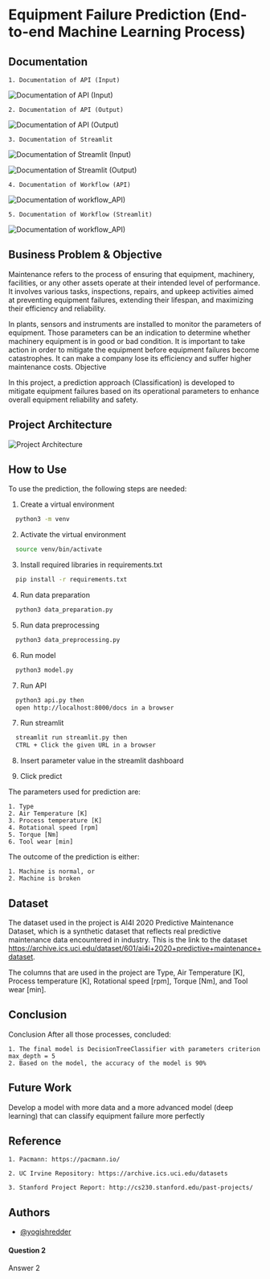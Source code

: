 
# Equipment Failure Prediction (End-to-end Machine Learning Process)
## Documentation

    1. Documentation of API (Input)
![Documentation of API (Input)](https://github.com/yogishredder/Equipment-Failure-Prediction/blob/main/config/assets/Documentation_Input%20API.png)

    2. Documentation of API (Output)
![Documentation of API (Output)](https://github.com/yogishredder/Equipment-Failure-Prediction/blob/main/config/assets/Documentation_Output_API.png)

    3. Documentation of Streamlit
![Documentation of Streamlit (Input)](https://github.com/yogishredder/Equipment-Failure-Prediction/blob/main/config/assets/Streamlit.png)

![Documentation of Streamlit (Output)](https://github.com/yogishredder/Equipment-Failure-Prediction/blob/main/config/assets/Streamlit_Output.png)

    4. Documentation of Workflow (API) 

![Documentation of workflow_API)](https://github.com/yogishredder/Equipment-Failure-Prediction/blob/main/config/assets/Documentation_Workflow.png)

    5. Documentation of Workflow (Streamlit) 

![Documentation of workflow_API)](https://github.com/yogishredder/Equipment-Failure-Prediction/blob/main/config/assets/Documentation_Workflow_Streamlit.png)

## Business Problem & Objective

Maintenance refers to the process of ensuring that equipment, machinery, facilities, or any other assets operate at their intended level of performance. It involves various tasks, inspections, repairs, and upkeep activities aimed at preventing equipment failures, extending their lifespan, and maximizing their efficiency and reliability.

In plants, sensors and instruments are installed to monitor the parameters of equipment. Those parameters can be an indication to determine whether machinery equipment is in good or bad condition. It is important to take action in order to mitigate the equipment before equipment failures become catastrophes. It can make a company lose its efficiency and suffer higher maintenance costs.
Objective

In this project, a prediction approach (Classification) is developed to mitigate equipment failures based on its operational parameters to enhance overall equipment reliability and safety.

## Project Architecture

![Project Architecture](https://github.com/yogishredder/Equipment-Failure-Prediction/blob/main/config/assets/Flowchart%20project.png)
## How to Use

To use the prediction, the following steps are needed:
1. Create a virtual environment 

```bash
  python3 -m venv
```

2. Activate the virtual environment

```bash
  source venv/bin/activate
```

3. Install required libraries in requirements.txt

```bash
  pip install -r requirements.txt
```
4. Run data preparation

```bash
  python3 data_preparation.py
```

5. Run data preprocessing

```bash
  python3 data_preprocessing.py
```

6. Run model

```bash
  python3 model.py
```

7. Run API

```bash
  python3 api.py then
  open http://localhost:8000/docs in a browser
```

7. Run streamlit

```bash
  streamlit run streamlit.py then
  CTRL + Click the given URL in a browser
```

8. Insert parameter value in the streamlit dashboard

9. Click predict

The parameters used for prediction are:

    1. Type
    2. Air Temperature [K]
    3. Process temperature [K]
    4. Rotational speed [rpm]
    5. Torque [Nm]
    6. Tool wear [min]

The outcome of the prediction is either:
    
    1. Machine is normal, or
    2. Machine is broken
## Dataset
The dataset used in the project is AI4I 2020 Predictive Maintenance Dataset, which is a synthetic dataset that reflects real predictive maintenance data encountered in industry. This is the link to the dataset https://archive.ics.uci.edu/dataset/601/ai4i+2020+predictive+maintenance+dataset.

The columns that are used in the project are Type, Air Temperature [K], Process temperature [K], Rotational speed [rpm], Torque [Nm], and Tool wear [min].
## Conclusion

Conclusion
After all those processes, concluded:

    1. The final model is DecisionTreeClassifier with parameters criterion max_depth = 5
    2. Based on the model, the accuracy of the model is 90%
## Future Work

Develop a model with more data and a more advanced model (deep learning) that can classify equipment failure more perfectly
## Reference

    1. Pacmann: https://pacmann.io/

    2. UC Irvine Repository: https://archive.ics.uci.edu/datasets

    3. Stanford Project Report: http://cs230.stanford.edu/past-projects/ 
## Authors

- [@yogishredder](https://github.com/yogishredder)

#### Question 2

Answer 2

